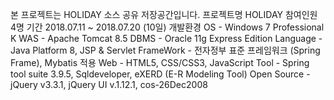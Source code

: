 본 프로젝트는 HOLIDAY 소스 공유 저장공간입니다.
     프로젝트명 HOLIDAY
참여인원 4명
기간 2018.07.11 ~ 2018.07.20 (10일)
개발환경 
OS - Windows 7 Professional K
WAS - Apache Tomcat 8.5
DBMS - Oracle 11g Express Edition
Language - Java Platform 8, JSP & Servlet
FrameWork - 전자정부 표준 프레임워크 (Spring Frame), Mybatis 적용
Web - HTML5, CSS/CSS3, JavaScript
Tool - Spring tool suite 3.9.5, Sqldeveloper, eXERD (E-R Modeling Tool)
Open Source - jQuery v3.3.1, jQuery UI v.1.12.1, cos-26Dec2008
